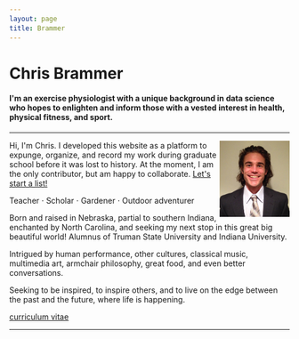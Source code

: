 ```yaml
---
layout: page
title: Brammer
---
```


# Chris Brammer

#### I'm an exercise physiologist with a unique background in data science who hopes to enlighten and inform those with a vested interest in health, physical fitness, and sport.

<hr/>

<img src="Brammer_profile.jpg" alt="Brammer profile" style="float:right;width:25%;height:25%">

Hi, I'm Chris. I developed this website as a platform to expunge, organize, and record my work during graduate school before it was lost to history. At the moment, I am the only contributor, but am happy to collaborate. <a href="/contact/">Let's start a list!</a>

Teacher $\cdot$ Scholar $\cdot$ Gardener $\cdot$ Outdoor adventurer

Born and raised in Nebraska, partial to southern Indiana, enchanted by North Carolina, and seeking my next stop in this great big beautiful world!  Alumnus of Truman State University and Indiana University.

Intrigued by human performance, other cultures, classical music, multimedia art, armchair philosophy, great food, and even better conversations.

Seeking to be inspired, to inspire others, and to live on the edge between the past and the future, where life is happening.

<a class="graybutton" href="/about/Brammer/Brammer_CV.pdf" target="_blank">curriculum vitae</a> 

<hr>

<!-- Data scientist (health, fitness, & sport domains) • Consulted swimming stakeholders on biased Rio Olympics • PhD Human Performance • Former NCAA athlete & coach -->
